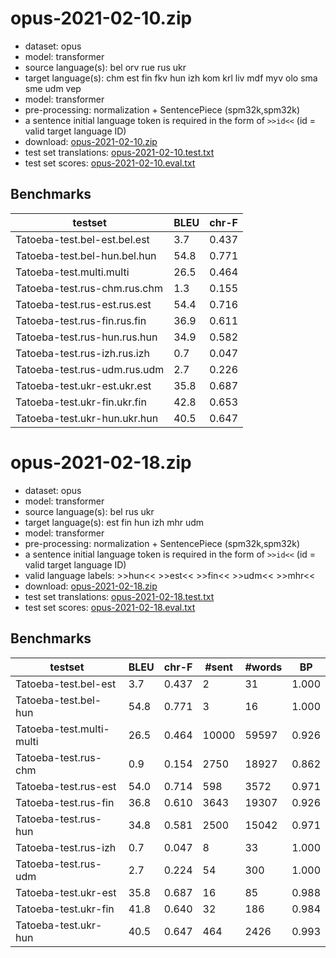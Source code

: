 # opus-2021-02-10.zip

* dataset: opus
* model: transformer
* source language(s): bel orv rue rus ukr
* target language(s): chm est fin fkv hun izh kom krl liv mdf myv olo sma sme udm vep
* model: transformer
* pre-processing: normalization + SentencePiece (spm32k,spm32k)
* a sentence initial language token is required in the form of `>>id<<` (id = valid target language ID)
* download: [opus-2021-02-10.zip](https://object.pouta.csc.fi/Tatoeba-MT-models/zle-fiu/opus-2021-02-10.zip)
* test set translations: [opus-2021-02-10.test.txt](https://object.pouta.csc.fi/Tatoeba-MT-models/zle-fiu/opus-2021-02-10.test.txt)
* test set scores: [opus-2021-02-10.eval.txt](https://object.pouta.csc.fi/Tatoeba-MT-models/zle-fiu/opus-2021-02-10.eval.txt)

## Benchmarks

| testset               | BLEU  | chr-F |
|-----------------------|-------|-------|
| Tatoeba-test.bel-est.bel.est 	| 3.7 	| 0.437 |
| Tatoeba-test.bel-hun.bel.hun 	| 54.8 	| 0.771 |
| Tatoeba-test.multi.multi 	| 26.5 	| 0.464 |
| Tatoeba-test.rus-chm.rus.chm 	| 1.3 	| 0.155 |
| Tatoeba-test.rus-est.rus.est 	| 54.4 	| 0.716 |
| Tatoeba-test.rus-fin.rus.fin 	| 36.9 	| 0.611 |
| Tatoeba-test.rus-hun.rus.hun 	| 34.9 	| 0.582 |
| Tatoeba-test.rus-izh.rus.izh 	| 0.7 	| 0.047 |
| Tatoeba-test.rus-udm.rus.udm 	| 2.7 	| 0.226 |
| Tatoeba-test.ukr-est.ukr.est 	| 35.8 	| 0.687 |
| Tatoeba-test.ukr-fin.ukr.fin 	| 42.8 	| 0.653 |
| Tatoeba-test.ukr-hun.ukr.hun 	| 40.5 	| 0.647 |





# opus-2021-02-18.zip

* dataset: opus
* model: transformer
* source language(s): bel rus ukr
* target language(s): est fin hun izh mhr udm
* model: transformer
* pre-processing: normalization + SentencePiece (spm32k,spm32k)
* a sentence initial language token is required in the form of `>>id<<` (id = valid target language ID)
* valid language labels: >>hun<< >>est<< >>fin<< >>udm<< >>mhr<<
* download: [opus-2021-02-18.zip](https://object.pouta.csc.fi/Tatoeba-MT-models/zle-fiu/opus-2021-02-18.zip)
* test set translations: [opus-2021-02-18.test.txt](https://object.pouta.csc.fi/Tatoeba-MT-models/zle-fiu/opus-2021-02-18.test.txt)
* test set scores: [opus-2021-02-18.eval.txt](https://object.pouta.csc.fi/Tatoeba-MT-models/zle-fiu/opus-2021-02-18.eval.txt)

## Benchmarks

| testset | BLEU  | chr-F | #sent | #words | BP |
|---------|-------|-------|-------|--------|----|
| Tatoeba-test.bel-est 	| 3.7 	| 0.437 	| 2 	| 31 	| 1.000 |
| Tatoeba-test.bel-hun 	| 54.8 	| 0.771 	| 3 	| 16 	| 1.000 |
| Tatoeba-test.multi-multi 	| 26.5 	| 0.464 	| 10000 	| 59597 	| 0.926 |
| Tatoeba-test.rus-chm 	| 0.9 	| 0.154 	| 2750 	| 18927 	| 0.862 |
| Tatoeba-test.rus-est 	| 54.0 	| 0.714 	| 598 	| 3572 	| 0.971 |
| Tatoeba-test.rus-fin 	| 36.8 	| 0.610 	| 3643 	| 19307 	| 0.926 |
| Tatoeba-test.rus-hun 	| 34.8 	| 0.581 	| 2500 	| 15042 	| 0.971 |
| Tatoeba-test.rus-izh 	| 0.7 	| 0.047 	| 8 	| 33 	| 1.000 |
| Tatoeba-test.rus-udm 	| 2.7 	| 0.224 	| 54 	| 300 	| 1.000 |
| Tatoeba-test.ukr-est 	| 35.8 	| 0.687 	| 16 	| 85 	| 0.988 |
| Tatoeba-test.ukr-fin 	| 41.8 	| 0.640 	| 32 	| 186 	| 0.984 |
| Tatoeba-test.ukr-hun 	| 40.5 	| 0.647 	| 464 	| 2426 	| 0.993 |

